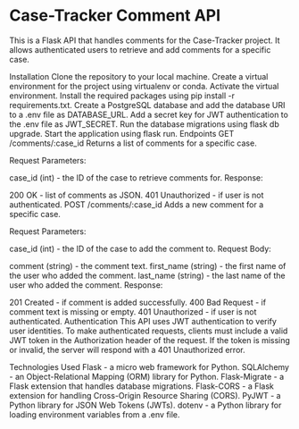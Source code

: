 # Case-Tracker Comment API

This is a Flask API that handles comments for the Case-Tracker project. It allows authenticated users to retrieve and add comments for a specific case.

Installation
Clone the repository to your local machine.
Create a virtual environment for the project using virtualenv or conda.
Activate the virtual environment.
Install the required packages using pip install -r requirements.txt.
Create a PostgreSQL database and add the database URI to a .env file as DATABASE_URL.
Add a secret key for JWT authentication to the .env file as JWT_SECRET.
Run the database migrations using flask db upgrade.
Start the application using flask run.
Endpoints
GET /comments/:case_id
Returns a list of comments for a specific case.

Request Parameters:

case_id (int) - the ID of the case to retrieve comments for.
Response:

200 OK - list of comments as JSON.
401 Unauthorized - if user is not authenticated.
POST /comments/:case_id
Adds a new comment for a specific case.

Request Parameters:

case_id (int) - the ID of the case to add the comment to.
Request Body:

comment (string) - the comment text.
first_name (string) - the first name of the user who added the comment.
last_name (string) - the last name of the user who added the comment.
Response:

201 Created - if comment is added successfully.
400 Bad Request - if comment text is missing or empty.
401 Unauthorized - if user is not authenticated.
Authentication
This API uses JWT authentication to verify user identities. To make authenticated requests, clients must include a valid JWT token in the Authorization header of the request. If the token is missing or invalid, the server will respond with a 401 Unauthorized error.

Technologies Used
Flask - a micro web framework for Python.
SQLAlchemy - an Object-Relational Mapping (ORM) library for Python.
Flask-Migrate - a Flask extension that handles database migrations.
Flask-CORS - a Flask extension for handling Cross-Origin Resource Sharing (CORS).
PyJWT - a Python library for JSON Web Tokens (JWTs).
dotenv - a Python library for loading environment variables from a .env file.